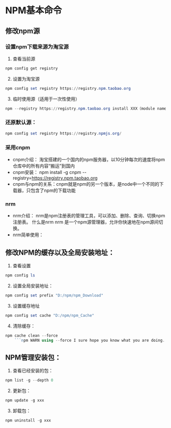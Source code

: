 # NPM基本命令

## 修改npm源

### 设置npm下载来源为淘宝源

1. 查看当前源
```powershell
npm config get registry 
```
2. 设置为淘宝源

```powershell
npm config set registry https://registry.npm.taobao.org  
```
3. 临时使用源（适用于一次性使用）

```powershell
npm --registry https://registry.npm.taobao.org install XXX（module name）
```
### 还原默认源：

```powershell
npm config set registry https://registry.npmjs.org/
```

### 采用cnpm

+ cnpm介绍：
  淘宝搭建的一个国内的npm服务器，以10分钟每次的速度将npm仓库中的所有内容“搬运”到国内
+ cnpm安装：
  npm install -g cnpm --registry=https://registry.npm.taobao.org
+ cnpm与npm的关系：cnpm就是npm的另一个版本，是node中一个不同的下载器，只包含了npm的下载功能

### nrm

  + nrm介绍：
    nrm是npm注册表的管理工具，可以添加、删除、查询、切换npm注册表。 什么是nrm nrm 是一个npm源管理器，允许你快速地在npm源间切换。
  + nrm简单使用：



## 修改NPM的缓存以及全局安装地址：

1. 查看设置

```powershell
npm config ls
```

2. 设置全局安装地址：

```powershell
npm config set prefix "D:/npm/npm_Download"
```

3. 设置缓存地址

```powershell
npm config set cache "D:/npm/npm_Cache"
```

4. 清除缓存：

```powershell
npm cache clean --force
	```npm WARN using --force I sure hope you know what you are doing.
```



## NPM管理安装包：

1. 查看已经安装的包：

```powershell
npm list -g --depth 0
```
2. 更新包：
```powershell
npm update -g xxx
```
3. 卸载包：
```powershell
npm uninstall -g xxx
```

